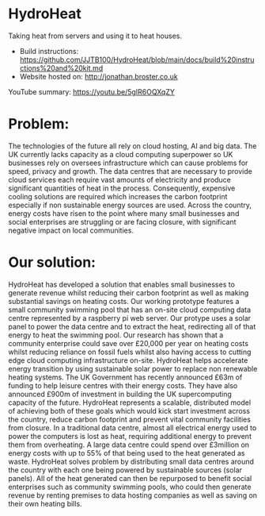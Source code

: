 # HydroHeat
Taking heat from servers and using it to heat houses.

- Build instructions: https://github.com/JJTB100/HydroHeat/blob/main/docs/build%20instructions%20and%20kit.md
- Website hosted on: http://jonathan.broster.co.uk

YouTube summary: https://youtu.be/5gIR6OQXqZY


# Problem:
The technologies of the future all rely on cloud hosting, AI and big data. The UK currently lacks capacity as a cloud computing superpower so UK businesses rely on oversees infrastructure which can cause problems for speed, privacy and growth.
The data centres that are necessary to provide cloud services each require vast amounts of electricity and produce significant quantities of heat in the process. Consequently, expensive cooling solutions are required which increases the carbon footprint especially if non sustainable energy sources are used.
Across the country, energy costs have risen to the point where many small businesses and social enterprises are struggling or are facing closure, with significant negative impact on local communities.

# Our solution:  
HydroHeat has developed a solution that enables small businesses to generate revenue whilst reducing their carbon footprint as well as making substantial savings on heating costs. 
Our working prototype features a small community swimming pool that has an on-site cloud computing data centre represented by a raspberry pi web server. Our protype uses a solar panel to power the data centre and to extract the heat, redirecting all of that energy to heat the swimming pool. 
Our research has shown that a community enterprise could save over £20,000 per year on heating costs whilst reducing reliance on fossil fuels whilst also having access to cutting edge cloud computing infrastructure on-site. 
HydroHeat helps accelerate energy transition by using sustainable solar power to replace non renewable heating systems. The UK Government has recently announced £63m of funding to help leisure centres with their energy costs. They have also announced £900m of investment in building the UK supercomputing capacity of the future. HydroHeat represents a scalable, distributed model of achieving both of these goals which would kick start investment across the country, reduce carbon footprint and prevent vital community facilities from closure. 
In a traditional data centre, almost all electrical energy used to power the computers is lost as heat, requiring additional energy to prevent them from overheating. A large data centre could spend over £3million on energy costs with up to 55% of that being used to the heat generated as waste.
HydroHeat solves problem by distributing small data centres around the country with each one being powered by sustainable sources (solar panels). All of the heat generated can then be repurposed to benefit social enterprises such as community swimming pools, who could then generate revenue by renting premises to data hosting companies as well as saving on their own heating bills.  
